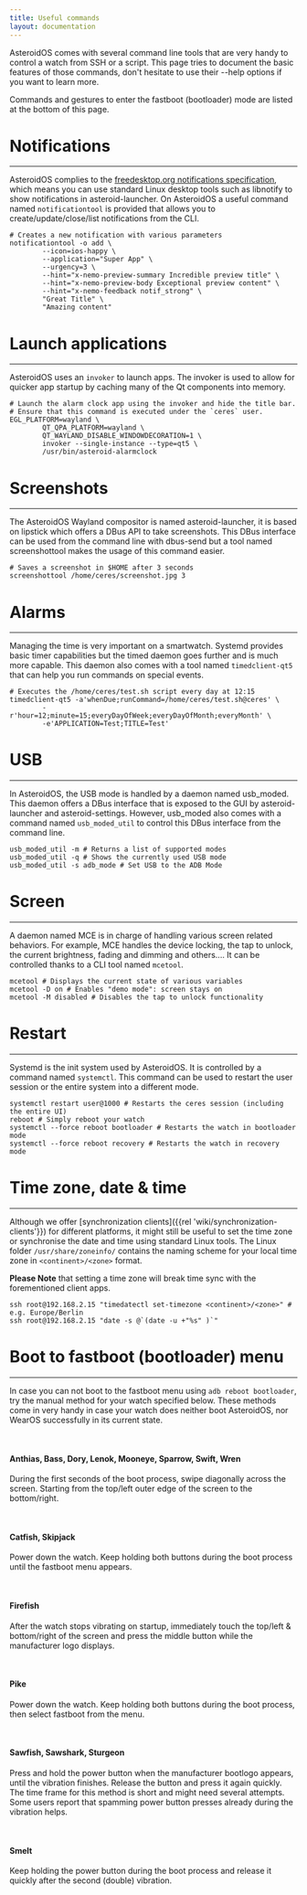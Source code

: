 ```yaml
---
title: Useful commands
layout: documentation
---
```


AsteroidOS comes with several command line tools that are very handy to control a watch from SSH or a script. This page tries to document the basic features of those commands, don't hesitate to use their --help options if you want to learn more.

Commands and gestures to enter the fastboot (bootloader) mode are listed at the bottom of this page.

# Notifications

---

AsteroidOS complies to the [freedesktop.org notifications specification](https://specifications.freedesktop.org/notification-spec/notification-spec-latest.html), which means you can use standard Linux desktop tools such as libnotify to show notifications in asteroid-launcher.
On AsteroidOS a useful command named `notificationtool` is provided that allows you to create/update/close/list notifications from the CLI.

```
# Creates a new notification with various parameters
notificationtool -o add \
        --icon=ios-happy \
        --application="Super App" \
        --urgency=3 \
        --hint="x-nemo-preview-summary Incredible preview title" \
        --hint="x-nemo-preview-body Exceptional preview content" \
        --hint="x-nemo-feedback notif_strong" \
        "Great Title" \
        "Amazing content"
```

# Launch applications

---

AsteroidOS uses an `invoker` to launch apps. The invoker is used to allow for quicker app startup by caching many of the Qt components into memory.

```
# Launch the alarm clock app using the invoker and hide the title bar.
# Ensure that this command is executed under the `ceres` user.
EGL_PLATFORM=wayland \
        QT_QPA_PLATFORM=wayland \
        QT_WAYLAND_DISABLE_WINDOWDECORATION=1 \
        invoker --single-instance --type=qt5 \
        /usr/bin/asteroid-alarmclock
```



# Screenshots

---

The AsteroidOS Wayland compositor is named asteroid-launcher, it is based on lipstick which offers a DBus API to take screenshots. This DBus interface can be used from the command line with dbus-send but a tool named screenshottool makes the usage of this command easier.

```
# Saves a screenshot in $HOME after 3 seconds
screenshottool /home/ceres/screenshot.jpg 3
```

# Alarms

---

Managing the time is very important on a smartwatch. Systemd provides basic timer capabilities but the timed daemon goes further and is much more capable. This daemon also comes with a tool named `timedclient-qt5` that can help you run commands on special events.

```
# Executes the /home/ceres/test.sh script every day at 12:15
timedclient-qt5 -a'whenDue;runCommand=/home/ceres/test.sh@ceres' \
        -r'hour=12;minute=15;everyDayOfWeek;everyDayOfMonth;everyMonth' \
        -e'APPLICATION=Test;TITLE=Test'
```

# USB

---

In AsteroidOS, the USB mode is handled by a daemon named usb_moded. This daemon offers a DBus interface that is exposed to the GUI by asteroid-launcher and asteroid-settings. However, usb_moded also comes with a command named `usb_moded_util` to control this DBus interface from the command line.

```
usb_moded_util -m # Returns a list of supported modes
usb_moded_util -q # Shows the currently used USB mode
usb_moded_util -s adb_mode # Set USB to the ADB Mode
```

# Screen

---

A daemon named MCE is in charge of handling various screen related behaviors. For example, MCE handles the device locking, the tap to unlock, the current brightness, fading and dimming and others.... It can be controlled thanks to a CLI tool named `mcetool`.

```
mcetool # Displays the current state of various variables
mcetool -D on # Enables "demo mode": screen stays on
mcetool -M disabled # Disables the tap to unlock functionality
```

# Restart

---

Systemd is the init system used by AsteroidOS. It is controlled by a command named `systemctl`. This command can be used to restart the user session or the entire system into a different mode.

```
systemctl restart user@1000 # Restarts the ceres session (including the entire UI)
reboot # Simply reboot your watch
systemctl --force reboot bootloader # Restarts the watch in bootloader mode
systemctl --force reboot recovery # Restarts the watch in recovery mode
```

# Time zone, date & time

---

Although we offer [synchronization clients]({{rel 'wiki/synchronization-clients'}}) for different platforms, it might still be useful to set the time zone or synchronise the date and time using standard Linux tools. The Linux folder `/usr/share/zoneinfo/` contains the naming scheme for your local time zone in `<continent>/<zone>` format.

**Please Note** that setting a time zone will break time sync with the forementioned client apps.

```
ssh root@192.168.2.15 "timedatectl set-timezone <continent>/<zone>" # e.g. Europe/Berlin
ssh root@192.168.2.15 "date -s @`(date -u +"%s" )`"
```

# Boot to fastboot (bootloader) menu

---

In case you can not boot to the fastboot menu using `adb reboot bootloader`, try the manual method for your watch specified below. These methods come in very handy in case your watch does neither boot AsteroidOS, nor WearOS successfully in its current state.

&nbsp;
#### Anthias, Bass, Dory, Lenok, Mooneye, Sparrow, Swift, Wren
During the first seconds of the boot process, swipe diagonally across the screen. Starting from the top/left outer edge of the screen to the bottom/right.

&nbsp;
#### Catfish, Skipjack
Power down the watch. Keep holding both buttons during the boot process until the fastboot menu appears.

&nbsp;
#### Firefish
After the watch stops vibrating on startup, immediately touch the top/left & bottom/right of the screen and press the middle button while the manufacturer logo displays.

&nbsp;
#### Pike
Power down the watch. Keep holding both buttons during the boot process, then select fastboot from the menu.

&nbsp;
#### Sawfish, Sawshark, Sturgeon
Press and hold the power button when the manufacturer bootlogo appears, until the vibration finishes. Release the button and press it again quickly. The time frame for this method is short and might need several attempts. Some users report that spamming power button presses already during the vibration helps.

&nbsp;
#### Smelt
Keep holding the power button during the boot process and release it quickly after the second (double) vibration.
